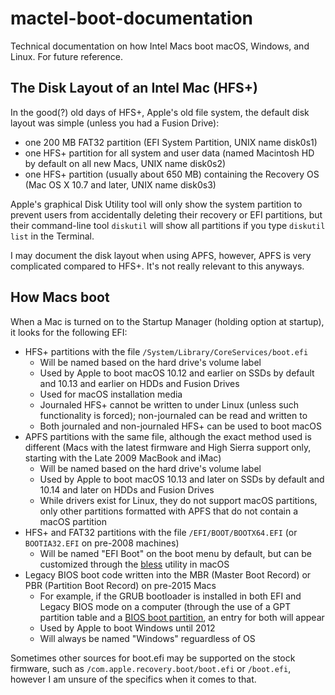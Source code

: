 # mactel-boot-documentation
Technical documentation on how Intel Macs boot macOS, Windows, and Linux. For future reference.

## The Disk Layout of an Intel Mac (HFS+)
In the good(?) old days of HFS+, Apple\'s old file system, the default disk layout was simple (unless you had a Fusion Drive):
- one 200 MB FAT32 partition (EFI System Partition, UNIX name disk0s1)
- one HFS+ partition for all system and user data (named Macintosh HD by default on all new Macs, UNIX name disk0s2)
- one HFS+ partition (usually about 650 MB) containing the Recovery OS (Mac OS X 10.7 and later, UNIX name disk0s3)

Apple\'s graphical Disk Utility tool will only show the system partition to prevent users from accidentally deleting their recovery or EFI partitions, but their command-line tool `diskutil` will show all partitions if you type `diskutil list` in the Terminal.

I may document the disk layout when using APFS, however, APFS is very complicated compared to HFS+. It's not really relevant to this anyways.

## How Macs boot
When a Mac is turned on to the Startup Manager (holding option at startup), it looks for the following EFI:

- HFS+ partitions with the file `/System/Library/CoreServices/boot.efi`
  - Will be named based on the hard drive's volume label
  - Used by Apple to boot macOS 10.12 and earlier on SSDs by default and 10.13 and earlier on HDDs and Fusion Drives
  - Used for macOS installation media
  - Journaled HFS+ cannot be written to under Linux (unless such functionality is forced); non-journaled can be read and written to
  - Both journaled and non-journaled HFS+ can be used to boot macOS
- APFS partitions with the same file, although the exact method used is different (Macs with the latest firmware and High Sierra support only, starting with the Late 2009 MacBook and iMac)
  - Will be named based on the hard drive\'s volume label
  - Used by Apple to boot macOS 10.13 and later on SSDs by default and 10.14 and later on HDDs and Fusion Drives
  - While drivers exist for Linux, they do not support macOS partitions, only other partitions formatted with APFS that do not contain a macOS partition
- HFS+ and FAT32 partitions with the file `/EFI/BOOT/BOOTX64.EFI` (or `BOOTIA32.EFI` on pre-2008 machines)
  - Will be named "EFI Boot" on the boot menu by default, but can be customized through the [bless](https://ss64.com/osx/bless.html) utility in macOS
- Legacy BIOS boot code written into the MBR (Master Boot Record) or PBR (Partition Boot Record) on pre-2015 Macs
  - For example, if the GRUB bootloader is installed in both EFI and Legacy BIOS mode on a computer (through the use of a GPT partition table and a [BIOS boot partition](https://en.wikipedia.org/wiki/BIOS_boot_partition), an entry for both will appear
  - Used by Apple to boot Windows until 2012
  - Will always be named "Windows" reguardless of OS

Sometimes other sources for boot.efi may be supported on the stock firmware, such as `/com.apple.recovery.boot/boot.efi` or `/boot.efi`, however I am unsure of the specifics when it comes to that.

